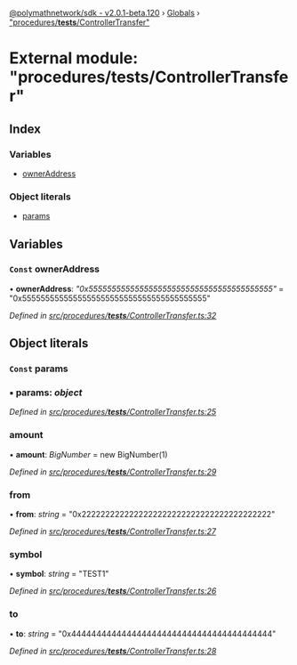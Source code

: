 [@polymathnetwork/sdk - v2.0.1-beta.120](../README.md) › [Globals](../globals.md) › ["procedures/**tests**/ControllerTransfer"](_procedures___tests___controllertransfer_.md)

# External module: "procedures/**tests**/ControllerTransfer"

## Index

### Variables

- [ownerAddress](_procedures___tests___controllertransfer_.md#const-owneraddress)

### Object literals

- [params](_procedures___tests___controllertransfer_.md#const-params)

## Variables

### `Const` ownerAddress

• **ownerAddress**: _"0x5555555555555555555555555555555555555555"_ = "0x5555555555555555555555555555555555555555"

_Defined in [src/procedures/**tests**/ControllerTransfer.ts:32](https://github.com/PolymathNetwork/polymath-sdk/blob/1da5bc5/src/procedures/__tests__/ControllerTransfer.ts#L32)_

## Object literals

### `Const` params

### ▪ **params**: _object_

_Defined in [src/procedures/**tests**/ControllerTransfer.ts:25](https://github.com/PolymathNetwork/polymath-sdk/blob/1da5bc5/src/procedures/__tests__/ControllerTransfer.ts#L25)_

### amount

• **amount**: _BigNumber_ = new BigNumber(1)

_Defined in [src/procedures/**tests**/ControllerTransfer.ts:29](https://github.com/PolymathNetwork/polymath-sdk/blob/1da5bc5/src/procedures/__tests__/ControllerTransfer.ts#L29)_

### from

• **from**: _string_ = "0x2222222222222222222222222222222222222222"

_Defined in [src/procedures/**tests**/ControllerTransfer.ts:27](https://github.com/PolymathNetwork/polymath-sdk/blob/1da5bc5/src/procedures/__tests__/ControllerTransfer.ts#L27)_

### symbol

• **symbol**: _string_ = "TEST1"

_Defined in [src/procedures/**tests**/ControllerTransfer.ts:26](https://github.com/PolymathNetwork/polymath-sdk/blob/1da5bc5/src/procedures/__tests__/ControllerTransfer.ts#L26)_

### to

• **to**: _string_ = "0x4444444444444444444444444444444444444444"

_Defined in [src/procedures/**tests**/ControllerTransfer.ts:28](https://github.com/PolymathNetwork/polymath-sdk/blob/1da5bc5/src/procedures/__tests__/ControllerTransfer.ts#L28)_
